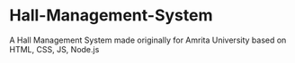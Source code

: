 # Hall-Management-System
A Hall Management System made originally for Amrita University based on HTML, CSS, JS, Node.js
